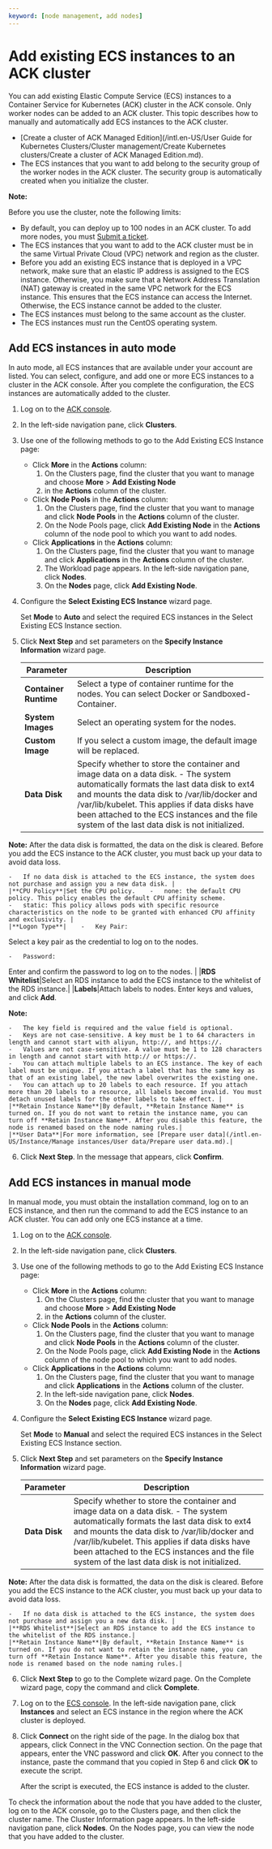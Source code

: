 ```yaml
---
keyword: [node management, add nodes]
---
```


# Add existing ECS instances to an ACK cluster

You can add existing Elastic Compute Service \(ECS\) instances to a Container Service for Kubernetes \(ACK\) cluster in the ACK console. Only worker nodes can be added to an ACK cluster. This topic describes how to manually and automatically add ECS instances to the ACK cluster.

-   [Create a cluster of ACK Managed Edition](/intl.en-US/User Guide for Kubernetes Clusters/Cluster management/Create Kubernetes clusters/Create a cluster of ACK Managed Edition.md).
-   The ECS instances that you want to add belong to the security group of the worker nodes in the ACK cluster. The security group is automatically created when you initialize the cluster.

**Note:**

Before you use the cluster, note the following limits:

-   By default, you can deploy up to 100 nodes in an ACK cluster. To add more nodes, you must [Submit a ticket](https://workorder-intl.console.aliyun.com/console.htm).
-   The ECS instances that you want to add to the ACK cluster must be in the same Virtual Private Cloud \(VPC\) network and region as the cluster.
-   Before you add an existing ECS instance that is deployed in a VPC network, make sure that an elastic IP address is assigned to the ECS instance. Otherwise, you make sure that a Network Address Translation \(NAT\) gateway is created in the same VPC network for the ECS instance. This ensures that the ECS instance can access the Internet. Otherwise, the ECS instance cannot be added to the cluster.
-   The ECS instances must belong to the same account as the cluster.
-   The ECS instances must run the CentOS operating system.

## Add ECS instances in auto mode

In auto mode, all ECS instances that are available under your account are listed. You can select, configure, and add one or more ECS instances to a cluster in the ACK console. After you complete the configuration, the ECS instances are automatically added to the cluster.

1.  Log on to the [ACK console](https://cs.console.aliyun.com).

2.  In the left-side navigation pane, click **Clusters**.

3.  Use one of the following methods to go to the Add Existing ECS Instance page:

    -   Click **More** in the **Actions** column:
        1.  On the Clusters page, find the cluster that you want to manage and choose **More** \> **Add Existing Node**
        2.  in the **Actions** column of the cluster.
    -   Click **Node Pools** in the **Actions** column:
        1.  On the Clusters page, find the cluster that you want to manage and click **Node Pools** in the **Actions** column of the cluster.
        2.  On the Node Pools page, click **Add Existing Node** in the **Actions** column of the node pool to which you want to add nodes.
    -   Click **Applications** in the **Actions** column:
        1.  On the Clusters page, find the cluster that you want to manage and click **Applications** in the **Actions** column of the cluster.
        2.  The Workload page appears. In the left-side navigation pane, click **Nodes**.
        3.  On the **Nodes** page, click **Add Existing Node**.
4.  Configure the **Select Existing ECS Instance** wizard page.

    Set **Mode** to **Auto** and select the required ECS instances in the Select Existing ECS Instance section.

5.  Click **Next Step** and set parameters on the **Specify Instance Information** wizard page.

    |Parameter|Description|
    |---------|-----------|
    |**Container Runtime**|Select a type of container runtime for the nodes. You can select Docker or Sandboxed-Container.|
    |**System Images**|Select an operating system for the nodes.|
    |**Custom Image**|If you select a custom image, the default image will be replaced.|
    |**Data Disk**|Specify whether to store the container and image data on a data disk.    -   The system automatically formats the last data disk to ext4 and mounts the data disk to /var/lib/docker and /var/lib/kubelet. This applies if data disks have been attached to the ECS instances and the file system of the last data disk is not initialized.

**Note:** After the data disk is formatted, the data on the disk is cleared. Before you add the ECS instance to the ACK cluster, you must back up your data to avoid data loss.

    -   If no data disk is attached to the ECS instance, the system does not purchase and assign you a new data disk. |
    |**CPU Policy**|Set the CPU policy.    -   none: the default CPU policy. This policy enables the default CPU affinity scheme.
    -   static: This policy allows pods with specific resource characteristics on the node to be granted with enhanced CPU affinity and exclusivity. |
    |**Logon Type**|    -   Key Pair:

Select a key pair as the credential to log on to the nodes.

    -   Password:

Enter and confirm the password to log on to the nodes. |
    |**RDS Whitelist**|Select an RDS instance to add the ECS instance to the whitelist of the RDS instance.|
    |**Labels**|Attach labels to nodes. Enter keys and values, and click **Add**.

**Note:**

    -   The key field is required and the value field is optional.
    -   Keys are not case-sensitive. A key must be 1 to 64 characters in length and cannot start with aliyun, http://, and https://.
    -   Values are not case-sensitive. A value must be 1 to 128 characters in length and cannot start with http:// or https://.
    -   You can attach multiple labels to an ECS instance. The key of each label must be unique. If you attach a label that has the same key as that of an existing label, the new label overwrites the existing one.
    -   You can attach up to 20 labels to each resource. If you attach more than 20 labels to a resource, all labels become invalid. You must detach unused labels for the other labels to take effect. |
    |**Retain Instance Name**|By default, **Retain Instance Name** is turned on. If you do not want to retain the instance name, you can turn off **Retain Instance Name**. After you disable this feature, the node is renamed based on the node naming rules.|
    |**User Data**|For more information, see [Prepare user data](/intl.en-US/Instance/Manage instances/User data/Prepare user data.md).|

6.  Click **Next Step**. In the message that appears, click **Confirm**.


## Add ECS instances in manual mode

In manual mode, you must obtain the installation command, log on to an ECS instance, and then run the command to add the ECS instance to an ACK cluster. You can add only one ECS instance at a time.

1.  Log on to the [ACK console](https://cs.console.aliyun.com).

2.  In the left-side navigation pane, click **Clusters**.

3.  Use one of the following methods to go to the Add Existing ECS Instance page:

    -   Click **More** in the **Actions** column:
        1.  On the Clusters page, find the cluster that you want to manage and choose **More** \> **Add Existing Node**
        2.  in the **Actions** column of the cluster.
    -   Click **Node Pools** in the **Actions** column:
        1.  On the Clusters page, find the cluster that you want to manage and click **Node Pools** in the **Actions** column of the cluster.
        2.  On the Node Pools page, click **Add Existing Node** in the **Actions** column of the node pool to which you want to add nodes.
    -   Click **Applications** in the **Actions** column:
        1.  On the Clusters page, find the cluster that you want to manage and click **Applications** in the **Actions** column of the cluster.
        2.  In the left-side navigation pane, click **Nodes**.
        3.  On the **Nodes** page, click **Add Existing Node**.
4.  Configure the **Select Existing ECS Instance** wizard page.

    Set **Mode** to **Manual** and select the required ECS instances in the Select Existing ECS Instance section.

5.  Click **Next Step** and set parameters on the **Specify Instance Information** wizard page.

    |Parameter|Description|
    |---------|-----------|
    |**Data Disk**|Specify whether to store the container and image data on a data disk.    -   The system automatically formats the last data disk to ext4 and mounts the data disk to /var/lib/docker and /var/lib/kubelet. This applies if data disks have been attached to the ECS instances and the file system of the last data disk is not initialized.

**Note:** After the data disk is formatted, the data on the disk is cleared. Before you add the ECS instance to the ACK cluster, you must back up your data to avoid data loss.

    -   If no data disk is attached to the ECS instance, the system does not purchase and assign you a new data disk. |
    |**RDS Whitelist**|Select an RDS instance to add the ECS instance to the whitelist of the RDS instance.|
    |**Retain Instance Name**|By default, **Retain Instance Name** is turned on. If you do not want to retain the instance name, you can turn off **Retain Instance Name**. After you disable this feature, the node is renamed based on the node naming rules.|

6.  Click **Next Step** to go to the Complete wizard page. On the Complete wizard page, copy the command and click **Complete**.

7.  Log on to the [ECS console](https://ecs.console.aliyun.com/). In the left-side navigation pane, click **Instances** and select an ECS instance in the region where the ACK cluster is deployed.

8.  Click **Connect** on the right side of the page. In the dialog box that appears, click Connect in the VNC Connection section. On the page that appears, enter the VNC password and click **OK**. After you connect to the instance, paste the command that you copied in Step 6 and click **OK** to execute the script.

    After the script is executed, the ECS instance is added to the cluster.


To check the information about the node that you have added to the cluster, log on to the ACK console, go to the Clusters page, and then click the cluster name. The Cluster Information page appears. In the left-side navigation pane, click **Nodes**. On the Nodes page, you can view the node that you have added to the cluster.

